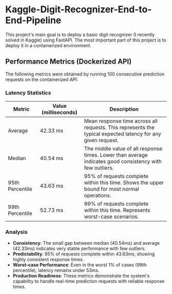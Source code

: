# Kaggle-Digit-Recognizer-End-to-End-Pipeline

This project's main goal is to deploy a basic digit recognizer (I recently solved in Kaggle) using FastAPI. The most important part of this project is to deploy it in a containerized environment.

## Performance Metrics (Dockerized API)

The following metrics were obtained by running 100 consecutive prediction requests on the containerized API:

### Latency Statistics
| Metric | Value (milliseconds) | Description |
|--------|---------------------|-------------|
| Average | 42.33 ms | Mean response time across all requests. This represents the typical expected latency for any given request. |
| Median | 40.54 ms | The middle value of all response times. Lower than average indicates good consistency with few outliers. |
| 95th Percentile | 43.63 ms | 95% of requests complete within this time. Shows the upper bound for most normal operations. |
| 99th Percentile | 52.73 ms | 99% of requests complete within this time. Represents worst-case scenarios. |

### Analysis
- **Consistency**: The small gap between median (40.54ms) and average (42.33ms) indicates very stable performance with few outliers.
- **Predictability**: 95% of requests complete within 43.63ms, showing highly consistent response times.
- **Worst-case Performance**: Even in the worst 1% of cases (99th percentile), latency remains under 53ms.
- **Production Readiness**: These metrics demonstrate the system's capability to handle real-time prediction requests with reliable response times.